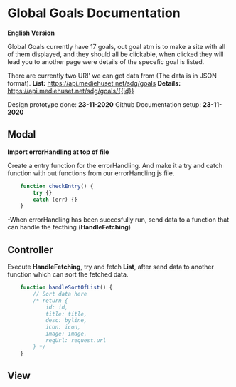 # Global Goals Documentation

__English Version__

Global Goals currently have 17 goals, out goal atm is to make a site with all of them displayed, and they should all be clickable, when clicked they will lead you to another page were details of the specefic goal is listed.

There are currently two URI' we can get data from (The data is in JSON format).
**List:** <https://api.mediehuset.net/sdg/goals>
**Details:** <https://api.mediehuset.net/sdg/goals/{{id}}>

Design prototype done: __23-11-2020__
Github Documentation setup: __23-11-2020__

## Modal

__Import errorHandling at top of file__

Create a entry function for the errorHandling. And make it a try and catch function with out functions from our errorHandling js file.

```js
    function checkEntry() {
        try {}
        catch (err) {}
    }
```

-When errorHandling has been succesfully run, send data to a function that can handle the fecthing (**HandleFetching**)

## Controller

Execute **HandleFetching**, try and fetch **List**, after send data to another function which can sort the fetched data.

```js
    function handleSortOfList() {
        // Sort data here
        /* return {
            id: id,
            title: title,
            desc: byline,
            icon: icon,
            image: image,
            reqUrl: request.url
        } */
    }
```

## View